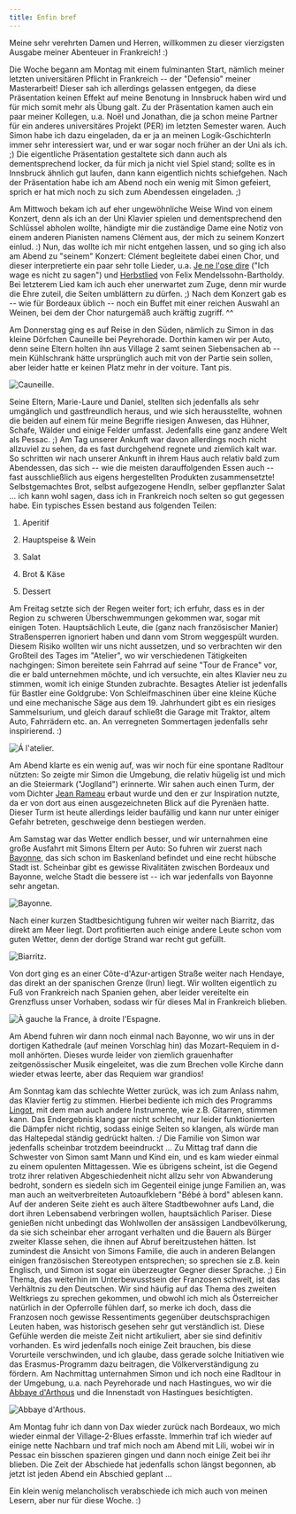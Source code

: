 ```yaml
---
title: Enfin bref
---
```


Meine sehr verehrten Damen und Herren, willkommen zu dieser vierzigsten Ausgabe meiner Abenteuer in Frankreich! :)

Die Woche begann am Montag mit einem fulminanten Start, nämlich meiner letzten universitären Pflicht in Frankreich -- der "Defensio" meiner Masterarbeit! Dieser sah ich allerdings gelassen entgegen, da diese Präsentation keinen Effekt auf meine Benotung in Innsbruck haben wird und für mich somit mehr als Übung galt. Zu der Präsentation kamen auch ein paar meiner Kollegen, u.a. Noël und Jonathan, die ja schon meine Partner für ein anderes universitäres Projekt (PER) im letzten Semester waren. Auch Simon habe ich dazu eingeladen, da er ja an meinen Logik-Gschichterln immer sehr interessiert war, und er war sogar noch früher an der Uni als ich. ;)
Die eigentliche Präsentation gestaltete sich dann auch als dementsprechend locker, da für mich ja nicht viel Spiel stand; sollte es in Innsbruck ähnlich gut laufen, dann kann eigentlich nichts schiefgehen.
Nach der Präsentation habe ich am Abend noch ein wenig mit Simon gefeiert, sprich er hat mich noch zu sich zum Abendessen eingeladen. ;)

Am Mittwoch bekam ich auf eher ungewöhnliche Weise Wind von einem Konzert, denn als ich an der Uni Klavier spielen und dementsprechend den Schlüssel abholen wollte, händigte mir die zuständige Dame eine Notiz von einem anderen Pianisten namens Clément aus, der mich zu seinem Konzert einlud. :) Nun, das wollte ich mir nicht entgehen lassen, und so ging ich also am Abend zu "seinem" Konzert: Clément begleitete dabei einen Chor, und dieser interpretierte ein paar sehr tolle Lieder, u.a. [Je ne l'ose dire](http://www.youtube.com/watch?v=B8XfkFd_xZw) ("Ich wage es nicht zu sagen") und [Herbstlied](http://www.youtube.com/watch?v=IyM6faBllXc) von Felix Mendelssohn-Bartholdy. Bei letzterem Lied kam ich auch eher unerwartet zum Zuge, denn mir wurde die Ehre zuteil, die Seiten umblättern zu dürfen. ;)
Nach dem Konzert gab es -- wie für Bordeaux üblich -- noch ein Buffet mit einer reichen Auswahl an Weinen, bei dem der Chor naturgemäß auch kräftig zugriff. ^^

Am Donnerstag ging es auf Reise in den Süden, nämlich zu Simon in das kleine Dörfchen Cauneille bei Peyrehorade. Dorthin kamen wir per Auto, denn seine Eltern holten ihn aus Village 2 samt seinen Siebensachen ab -- mein Kühlschrank hätte ursprünglich auch mit von der Partie sein sollen, aber leider hatte er keinen Platz mehr in der voiture. Tant pis.

![Cauneille.]($media$/Photo3474.jpg)

Seine Eltern, Marie-Laure und Daniel, stellten sich jedenfalls als sehr umgänglich und gastfreundlich heraus, und wie sich herausstellte, wohnen die beiden auf einem für meine Begriffe riesigen Anwesen, das Hühner, Schafe, Wälder und einige Felder umfasst. Jedenfalls eine ganz andere Welt als Pessac. ;) Am Tag unserer Ankunft war davon allerdings noch nicht allzuviel zu sehen, da es fast durchgehend regnete und ziemlich kalt war. So schritten wir nach unserer Ankunft in ihrem Haus auch relativ bald zum Abendessen, das sich -- wie die meisten darauffolgenden Essen auch -- fast ausschließlich aus eigens hergestellten Produkten zusammensetzte! Selbstgemachtes Brot, selbst aufgezogene Hendln, selber gepflanzter Salat ... ich kann wohl sagen, dass ich in Frankreich noch selten so gut gegessen habe. Ein typisches Essen bestand aus folgenden Teilen:



	
  1. Aperitif

	
  2. Hauptspeise & Wein

	
  3. Salat

	
  4. Brot & Käse

	
  5. Dessert




Am Freitag setzte sich der Regen weiter fort; ich erfuhr, dass es in der Region zu schweren Überschwemmungen gekommen war, sogar mit einigen Toten. Hauptsächlich Leute, die (ganz nach französischer Manier) Straßensperren ignoriert haben und dann vom Strom weggespült wurden. Diesem Risiko wollten wir uns nicht aussetzen, und so verbrachten wir den Großteil des Tages im "Atelier", wo wir verschiedenen Tätigkeiten nachgingen: Simon bereitete sein Fahrrad auf seine "Tour de France" vor, die er bald unternehmen möchte, und ich versuchte, ein altes Klavier neu zu stimmen, womit ich einige Stunden zubrachte. Besagtes Atelier ist jedenfalls für Bastler eine Goldgrube: Von Schleifmaschinen über eine kleine Küche und eine mechanische Säge aus dem 19. Jahrhundert gibt es ein riesiges Sammelsurium, und gleich darauf schließt die Garage mit Traktor, altem Auto, Fahrrädern etc. an. An verregneten Sommertagen jedenfalls sehr inspirierend. :)

![Á l'atelier.]($media$/IMGP1053.jpg)

Am Abend klarte es ein wenig auf, was wir noch für eine spontane Radltour nützten: So zeigte mir Simon die Umgebung, die relativ hügelig ist und mich an die Steiermark ("Joglland") erinnerte. Wir sahen auch einen Turm, der vom Dichter [Jean Rameau](http://fr.wikipedia.org/wiki/Jean_Rameau) erbaut wurde und den er zur Inspiration nutzte, da er von dort aus einen ausgezeichneten Blick auf die Pyrenäen hatte. Dieser Turm ist heute allerdings leider baufällig und kann nur unter einiger Gefahr betreten, geschweige denn bestiegen werden.

Am Samstag war das Wetter endlich besser, und wir unternahmen eine große Ausfahrt mit Simons Eltern per Auto: So fuhren wir zuerst nach [Bayonne](http://de.wikipedia.org/wiki/Bayonne), das sich schon im Baskenland befindet und eine recht hübsche Stadt ist. Scheinbar gibt es gewisse Rivalitäten zwischen Bordeaux und Bayonne, welche Stadt die bessere ist -- ich war jedenfalls von Bayonne sehr angetan.

![Bayonne.]($media$/Photo3481.jpg)

Nach einer kurzen Stadtbesichtigung fuhren wir weiter nach Biarritz, das direkt am Meer liegt. Dort profitierten auch einige andere Leute schon vom guten Wetter, denn der dortige Strand war recht gut gefüllt.

![Biarritz.]($media$/Photo3484.jpg)

Von dort ging es an einer Côte-d'Azur-artigen Straße weiter nach Hendaye, das direkt an der spanischen Grenze (Irun) liegt. Wir wollten eigentlich zu Fuß von Frankreich nach Spanien gehen, aber leider vereitelte ein Grenzfluss unser Vorhaben, sodass wir für dieses Mal in Frankreich blieben.

![À gauche la France, à droite l'Espagne.]($media$/Photo3501.jpg)

Am Abend fuhren wir dann noch einmal nach Bayonne, wo wir uns in der dortigen Kathedrale (auf meinen Vorschlag hin) das Mozart-Requiem in d-moll anhörten. Dieses wurde leider von ziemlich grauenhafter zeitgenössischer Musik eingeleitet, was die zum Brechen volle Kirche dann wieder etwas leerte, aber das Requiem war grandios!

Am Sonntag kam das schlechte Wetter zurück, was ich zum Anlass nahm, das Klavier fertig zu stimmen. Hierbei bediente ich mich des Programms [Lingot](http://www.nongnu.org/lingot/), mit dem man auch andere Instrumente, wie z.B. Gitarren, stimmen kann. Das Endergebnis klang gar nicht schlecht, nur leider funktionierten die Dämpfer nicht richtig, sodass einige Seiten so klangen, als würde man das Haltepedal ständig gedrückt halten. :/ Die Familie von Simon war jedenfalls scheinbar trotzdem beeindruckt ...
Zu Mittag traf dann die Schwester von Simon samt Mann und Kind ein, und es kam wieder einmal zu einem opulenten Mittagessen. Wie es übrigens scheint, ist die Gegend trotz ihrer relativen Abgeschiedenheit nicht allzu sehr von Abwanderung bedroht, sondern es siedeln sich im Gegenteil einige junge Familien an, was man auch an weitverbreiteten Autoaufklebern "Bébé à bord" ablesen kann. Auf der anderen Seite zieht es auch ältere Stadtbewohner aufs Land, die dort ihren Lebensabend verbringen wollen, hauptsächlich Pariser. Diese genießen nicht unbedingt das Wohlwollen der ansässigen Landbevölkerung, da sie sich scheinbar eher arrogant verhalten und die Bauern als Bürger zweiter Klasse sehen, die ihnen auf Abruf bereitzustehen hätten. Ist zumindest die Ansicht von Simons Familie, die auch in anderen Belangen einigen französischen Stereotypen entsprechen; so sprechen sie z.B. kein Englisch, und Simon ist sogar ein überzeugter Gegner dieser Sprache. ;)
Ein Thema, das weiterhin im Unterbewusstsein der Franzosen schwelt, ist das Verhältnis zu den Deutschen. Wir sind häufig auf das Thema des zweiten Weltkriegs zu sprechen gekommen, und obwohl ich mich als Österreicher natürlich in der Opferrolle fühlen darf, so merke ich doch, dass die Franzosen noch gewisse Ressentiments gegenüber deutschsprachigen Leuten haben, was historisch gesehen sehr gut verständlich ist. Diese Gefühle werden die meiste Zeit nicht artikuliert, aber sie sind definitiv vorhanden. Es wird jedenfalls noch einige Zeit brauchen, bis diese Vorurteile verschwinden, und ich glaube, dass gerade solche Initiativen wie das Erasmus-Programm dazu beitragen, die Völkerverständigung zu fördern.
Am Nachmittag unternahmen Simon und ich noch eine Radltour in der Umgebung, u.a. nach Peyrehorade und nach Hastingues, wo wir die [Abbaye d'Arthous](https://fr.wikipedia.org/wiki/Abbaye_d%27Arthous) und die Innenstadt von Hastingues besichtigten.

![Abbaye d'Arthous.]($media$/IMGP1042.jpg)

Am Montag fuhr ich dann von Dax wieder zurück nach Bordeaux, wo mich wieder einmal der Village-2-Blues erfasste. Immerhin traf ich wieder auf einige nette Nachbarn und traf mich noch am Abend mit Lili, wobei wir in Pessac ein bisschen spazieren gingen und dann noch einige Zeit bei ihr blieben. Die Zeit der Abschiede hat jedenfalls schon längst begonnen, ab jetzt ist jeden Abend ein Abschied geplant ...

Ein klein wenig melancholisch verabschiede ich mich auch von meinen Lesern, aber nur für diese Woche. :)
